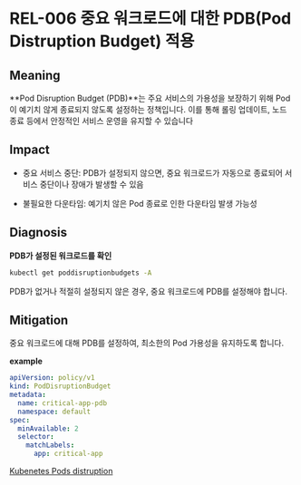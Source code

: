 # REL-006 중요 워크로드에 대한 PDB(Pod Distruption Budget) 적용

## Meaning
**Pod Disruption Budget (PDB)**는 주요 서비스의 가용성을 보장하기 위해 Pod이 예기치 않게 종료되지 않도록 설정하는 정책입니다. 이를 통해 롤링 업데이트, 노드 종료 등에서 안정적인 서비스 운영을 유지할 수 있습니다

## Impact
- 중요 서비스 중단: PDB가 설정되지 않으면, 중요 워크로드가 자동으로 종료되어 서비스 중단이나 장애가 발생할 수 있음

- 불필요한 다운타임: 예기치 않은 Pod 종료로 인한 다운타임 발생 가능성

## Diagnosis
**PDB가 설정된 워크로드를 확인**

```bash
kubectl get poddisruptionbudgets -A
```

PDB가 없거나 적절히 설정되지 않은 경우, 중요 워크로드에 PDB를 설정해야 합니다.

## Mitigation
중요 워크로드에 대해 PDB를 설정하여, 최소한의 Pod 가용성을 유지하도록 합니다.

**example**

```yaml
apiVersion: policy/v1
kind: PodDisruptionBudget
metadata:
  name: critical-app-pdb
  namespace: default
spec:
  minAvailable: 2
  selector:
    matchLabels:
      app: critical-app
```

[Kubenetes Pods distruption](https://kubernetes.io/docs/concepts/workloads/pods/disruptions/)